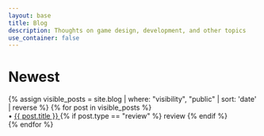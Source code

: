 ```yaml
---
layout: base
title: Blog
description: Thoughts on game design, development, and other topics
use_container: false
---
```


<div class="content-container">
    <h1>Newest</h1>
    <div class="blog-posts">
        {% assign visible_posts = site.blog | where: "visibility", "public" | sort: 'date' | reverse %}
        {% for post in visible_posts %}
        <div class="post-entry">
            • <a href="{{ post.url }}" 
                 data-preview="true"
                 data-title="{{ post.title }}"
                 data-date="{{ post.date | date: '%Y-%m-%d' }}"
                 data-description="{{ post.description }}"
                 data-tags="{{ post.tags | join: ', ' }}">
                {{ post.title }}
            </a>
            {% if post.type == "review" %}
            <span class="post-type">review</span>
            {% endif %}
        </div>
        {% endfor %}
    </div>
</div>

<div class="preview-popup" id="preview-popup">
    <div class="preview-header">
        <h3 class="preview-title"></h3>
        <time class="preview-date"></time>
    </div>
    <div class="preview-description"></div>
    <div class="preview-tags"></div>
</div> 
